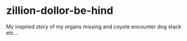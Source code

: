 # zillion-dollor-be-hind
My inspired story of my organs missing and coyote encounter dog stack etc...
